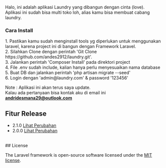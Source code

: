 <p>Halo, ini adalah aplikasi Laundry yang dibangun dengan cinta (love). Aplikasi ini sudah bisa multi toko loh, alias kamu bisa membuat cabang laundry.<br>


<h3><b>Cara Install</b></h3>
<p>
1. Pastikan kamu sudah menginstall tools yg diperlukan untuk menggunakan laravel, karena project ini di bangun dengan Framework      Laravel. <br>
2. Silahkan Clone dengan perintah 'Git Clone https://github.com/andes2912/laundry.git'. <br>
3. Jalankan perintah 'Composer Install' pada direktori project <br>
4. File .env sudah include, kalian hanya perlu menyesuaikan nama database<br>
5. Buat DB dan jalankan perintah 'php artisan migrate --seed'<br>
6. Login dengan 'admin@laundry.com' & password '123456' <br>

Note : Aplikasi ini akan terus saya update.<br>
Kalau ada pertanyaan bisa kontak aku di email ini <b>andridesmana29@outlook.com</b>
</p>

## Fitur Release
- 2.1.0 [Lihat Perubahan](https://github.com/andes2912/laundry/releases/tag/2.1.0)
- 2.0.0 [Lihat Perubahan](https://github.com/andes2912/laundry/releases/tag/2.0)

</br>
## License

The Laravel framework is open-source software licensed under the [MIT license](https://opensource.org/licenses/MIT).
